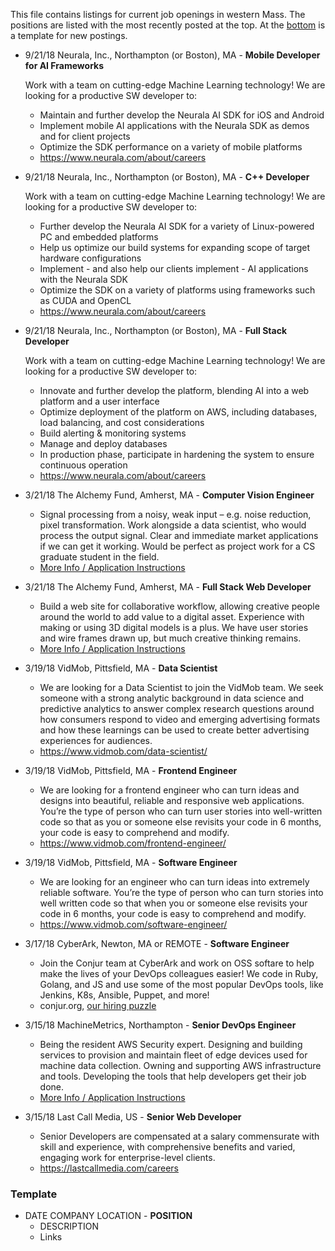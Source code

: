 This file contains listings for current job openings in western Mass. The positions are listed with the most recently posted at the top. At the [bottom](#template) is a template for new postings.

- 9/21/18 Neurala, Inc., Northampton (or Boston), MA - **Mobile Developer for AI Frameworks**

  Work with a team on cutting-edge Machine Learning technology! We are looking for a productive SW developer to:
  - Maintain and further develop the Neurala AI SDK for iOS and Android
  - Implement mobile AI applications with the Neurala SDK as demos and for client projects
  - Optimize the SDK performance on a variety of mobile platforms
  - https://www.neurala.com/about/careers
- 9/21/18 Neurala, Inc., Northampton (or Boston), MA - **C++ Developer**

  Work with a team on cutting-edge Machine Learning technology! We are looking for a productive SW developer to:
  - Further develop the Neurala AI SDK for a variety of Linux-powered PC and embedded platforms 
  - Help us optimize our build systems for expanding scope of target hardware configurations 
  - Implement - and also help our clients implement - AI applications with the Neurala SDK 
  - Optimize the SDK on a variety of platforms using frameworks such as CUDA and OpenCL
  - https://www.neurala.com/about/careers
- 9/21/18 Neurala, Inc., Northampton (or Boston), MA - **Full Stack Developer**

  Work with a team on cutting-edge Machine Learning technology! We are looking for a productive SW developer to:
  - Innovate and further develop the platform, blending AI into a web platform and a user interface
  - Optimize deployment of the platform on AWS, including databases, load balancing, and cost considerations
  - Build alerting & monitoring systems
  - Manage and deploy databases
  - In production phase, participate in hardening the system to ensure continuous operation
  - https://www.neurala.com/about/careers
- 3/21/18 The Alchemy Fund, Amherst, MA - **Computer Vision Engineer**
  - Signal processing from a noisy, weak input – e.g. noise reduction, pixel transformation. Work alongside a data scientist, who would process the output signal. Clear and immediate market applications if we can get it working. Would be perfect as project work for a CS graduate student in the field.
  - [More Info / Application Instructions](https://drive.google.com/file/d/0B3ll_mWRP1BvSmUwZzFKbS00SHJWNmV3bjlNQXRJVFA4aXc0/view?usp=sharing)
- 3/21/18 The Alchemy Fund, Amherst, MA - **Full Stack Web Developer**
  - Build a web site for collaborative workflow, allowing creative people around the world to add value to a digital asset. Experience with making or using 3D digital models is a plus. We have user stories and wire frames drawn up, but much creative thinking remains.
  - [More Info / Application Instructions](https://drive.google.com/file/d/0B3ll_mWRP1BvSmUwZzFKbS00SHJWNmV3bjlNQXRJVFA4aXc0/view?usp=sharing)
- 3/19/18 VidMob, Pittsfield, MA - **Data Scientist**
  - We are looking for a Data Scientist to join the VidMob team. We seek someone with a strong analytic background in data science and predictive analytics to answer complex research questions around how consumers respond to video and emerging advertising formats and how these learnings can be used to create better advertising experiences for audiences.
  - https://www.vidmob.com/data-scientist/
- 3/19/18 VidMob, Pittsfield, MA - **Frontend Engineer**
  - We are looking for a frontend engineer who can turn ideas and designs into beautiful, reliable and responsive web applications. You’re the type of person who can turn user stories into well-written code so that as you or someone else revisits your code in 6 months, your code is easy to comprehend and modify.
  - https://www.vidmob.com/frontend-engineer/
- 3/19/18 VidMob, Pittsfield, MA - **Software Engineer**
  - We are looking for an engineer who can turn ideas into extremely reliable software. You’re the type of person who can turn stories into well written code so that when you or someone else revisits your code in 6 months, your code is easy to comprehend and modify.
  - https://www.vidmob.com/software-engineer/
- 3/17/18 CyberArk, Newton, MA or REMOTE - **Software Engineer**
  - Join the Conjur team at CyberArk and work on OSS softare to help make the lives of your DevOps colleagues easier! We code in Ruby, Golang, and JS and use some of the most popular DevOps tools, like Jenkins, K8s, Ansible, Puppet, and more!
  - conjur.org, [our hiring puzzle](http://conjur-dev-puzzle-website.herokuapp.com)
- 3/15/18 MachineMetrics, Northampton - **Senior DevOps Engineer**
  - Being the resident AWS Security expert. Designing and building services to provision and maintain fleet of edge devices used for machine data collection. Owning and supporting AWS infrastructure and tools. Developing the tools that help developers get their job done.
  - [More Info / Application Instructions](https://hire.withgoogle.com/public/jobs/machinemetricscom/view/P_AAAAAAEAAADNPSzm_3gyHA)
- 3/15/18 Last Call Media, US - **Senior Web Developer**
  - Senior Developers are compensated at a salary commensurate with skill and experience, with comprehensive benefits and varied, engaging work for enterprise-level clients.
  - https://lastcallmedia.com/careers


### Template
- DATE COMPANY LOCATION - **POSITION**
  - DESCRIPTION
  - Links
